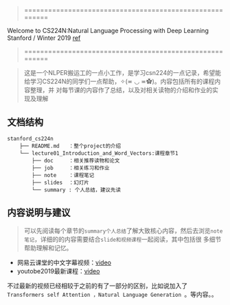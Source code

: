 > ========================================================

Welcome to CS224N:Natural Language Processing with Deep Learning Stanford / Winter 2019 [ref](http://web.stanford.edu/class/cs224n/index.html#coursework)
> ========================================================

>这是一个NLPER搬运工的一点小工作，是学习csn224的一点记录，希望能给学习CS224N的同学们一点帮助，✧(≖ ◡ ≖✿)。内容包括所有的课程内容整理，并
对每节课的内容作了总结，以及对相关读物的介绍和作业的实现及理解

## 文档结构

```
stanford_cs224n
    ├── README.md   ：整个project的介绍
    └── lecture01_Introduction_and_Word_Vectors:课程章节1
        ├── doc     ：相关推荐读物和论文
        ├── job     ：相关练习和作业
        ├── note    ：课程笔记
        ├── slides  ：幻灯片
        └── summary : 个人总结，建议先读
```
        
## 内容说明与建议
 
 >可以先阅读每个章节的`summary个人总结`了解大致核心内容，然后去浏览`note笔记`，详细的的内容需要结合`slide和视频课程`一起阅读，其中包括很
 多细节帮助理解和记忆。
 
 - 网易云课堂的中文字幕视频：[video](https://study.163.com/forum/detail/1005625472.htm)
 - youtobe2019最新课程：[video](https://www.youtube.com/playlist?list=PLoROMvodv4rOhcuXMZkNm7j3fVwBBY42z)
    
 不过最新的视频已经相较于之前的有了一部分的区别，比如说加入了`Transformers self Attention ，Natural Language Generation `。等内容。。

